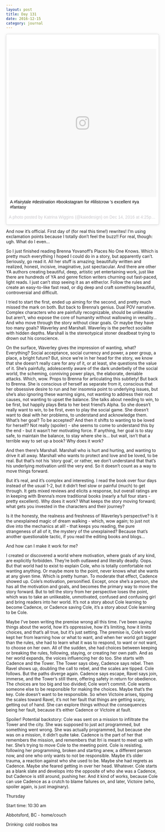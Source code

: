```yaml
---
layout: post
title: Day 131
date: 2016-12-15
category: journal
---
```


<blockquote class="instagram-media" data-instgrm-captioned data-instgrm-version="7" style=" background:#FFF; border:0; border-radius:3px; box-shadow:0 0 1px 0 rgba(0,0,0,0.5),0 1px 10px 0 rgba(0,0,0,0.15); margin: 1px; max-width:658px; padding:0; width:99.375%; width:-webkit-calc(100% - 2px); width:calc(100% - 2px);"><div style="padding:8px;"> <div style=" background:#F8F8F8; line-height:0; margin-top:40px; padding:50.0% 0; text-align:center; width:100%;"> <div style=" background:url(data:image/png;base64,iVBORw0KGgoAAAANSUhEUgAAACwAAAAsCAMAAAApWqozAAAABGdBTUEAALGPC/xhBQAAAAFzUkdCAK7OHOkAAAAMUExURczMzPf399fX1+bm5mzY9AMAAADiSURBVDjLvZXbEsMgCES5/P8/t9FuRVCRmU73JWlzosgSIIZURCjo/ad+EQJJB4Hv8BFt+IDpQoCx1wjOSBFhh2XssxEIYn3ulI/6MNReE07UIWJEv8UEOWDS88LY97kqyTliJKKtuYBbruAyVh5wOHiXmpi5we58Ek028czwyuQdLKPG1Bkb4NnM+VeAnfHqn1k4+GPT6uGQcvu2h2OVuIf/gWUFyy8OWEpdyZSa3aVCqpVoVvzZZ2VTnn2wU8qzVjDDetO90GSy9mVLqtgYSy231MxrY6I2gGqjrTY0L8fxCxfCBbhWrsYYAAAAAElFTkSuQmCC); display:block; height:44px; margin:0 auto -44px; position:relative; top:-22px; width:44px;"></div></div> <p style=" margin:8px 0 0 0; padding:0 4px;"> <a href="https://www.instagram.com/p/BOBIFYCgKuH/" style=" color:#000; font-family:Arial,sans-serif; font-size:14px; font-style:normal; font-weight:normal; line-height:17px; text-decoration:none; word-wrap:break-word;" target="_blank">A #fairytale #destination #bookstagram for #lilistcrow &#39;s excellent #ya #fantasy</a></p> <p style=" color:#c9c8cd; font-family:Arial,sans-serif; font-size:14px; line-height:17px; margin-bottom:0; margin-top:8px; overflow:hidden; padding:8px 0 7px; text-align:center; text-overflow:ellipsis; white-space:nowrap;">A photo posted by Katrina Wiggins (@kaiedesign) on <time style=" font-family:Arial,sans-serif; font-size:14px; line-height:17px;" datetime="2016-12-15T00:25:39+00:00">Dec 14, 2016 at 4:25pm PST</time></p></div></blockquote>
<script async defer src="//platform.instagram.com/en_US/embeds.js"></script>

And now it’s official. First day of (for real this time!) rewrites! I’m using exclamation points because I totally don’t feel the buzz!! For real, though: ugh. What do I even…

So I just finished reading Brenna Yovanoff’s Places No One Knows. Which is pretty much everything I hoped I could do in a story, but apparently can’t. Seriously, go read it. All her stuff is amazing; beautifully written and realized, honest, incisive, imaginative, just spectacular. And there are other YA authors creating beautiful, deep, artistic yet entertaining work, just like there are hundreds of YA and genre fiction writers churning out fast-paced, light reads. I just can’t stop seeing it as an either/or. Follow the rules and create an easy-to-like fast read, or dig deep and craft something beautiful, controversial and difficult.

I tried to start the first, ended up aiming for the second, and pretty much missed the mark on both. But back to Brenna’s genius. Dual POV narrative. Complex characters who are painfully recognizable, should be unlikeable but aren’t, who expose the core of humanity without wallowing in venality… And who move through the story without clear goals. Or maybe they have too many goals? Waverley and Marshall. Waverley is the perfect socialite with hidden depths. Marshall is the stereotypical stoner deadbeat trying to drown out his conscience. 

On the surface, Waverley gives the impression of wanting, what? Everything? Social acceptance, social currency and power, a peer group, a place, a bright future? But, since we’re in her head for the story, we know that she doesn’t really care for any of it, or at least, she questions the value of it. She’s painfully, adolescently aware of the dark underbelly of the social world, the scheming, conniving power plays, the elaborate, deniable attacks. Which, wow. Props to Brenna for articulating this subtlety! But back to Brenna. She is conscious of herself as separate from it, conscious that her obsessive desire to run and her insomnia point to underlying issues, but she’s also ignoring these warning signs, not wanting to address their root causes, not wanting to upset the balance. She talks about needing to win, to be first, but happily plays Beta to her best friend’s Alpha. So she doesn’t really want to win, to be first, even to play the social game. She doesn’t want to deal with her problems, to understand and acknowledge them. What’s her goal? To be accepted? And then it shifts to wanting to be loved for herself? Not really (spoiler) - she seems to come to understand this by the end - but it wasn’t her motivating force. If anything, her goal is to stay safe, to maintain the balance, to stay where she is… but wait, isn’t that a terrible way to set up a book? Why does it work?

And then there’s Marshall. Marshall who is hurt and hurting, and wanting to drive it all away. Marshall who wants to protect and love and be loved, to be real. But that’s not his ‘story goal’, or rather, we don’t understand that that’s his underlying motivation until the very end. So it doesn’t count as a way to move things forward.

But it’s real, and it’s complex and interesting. I read the book over four days instead of the usual 1-2, but it didn’t feel slow or painful (much) to get through. It gets mixed reviews and elicits a response, but overall ratings are in keeping with Brenna’s more traditional books (nearly a full four stars - pretty excellent). Why does it work? What keeps the story moving forward; what gets you invested in the characters and their journey?

Is it the honesty, the realness and freshness of Waverley’s perspective? Is it the unexplained magic of dream walking - which, wow again; to just not dive into the mechanics at all! - that keeps you reading, the pure strangeness of all of it, the mystery of the unexplained? Because that’s another questionable tactic, if you read the editing books and blogs… 

And how can I make it work for me? 

I created or discovered a world where motivation, where goals of any kind, are explicitly forbidden. They’re both outlawed and literally deadly. Oops. But that world had to exist to explain Cole, who is totally comfortable not wanting anything. Or maybe more to the point, never knows what she wants at any given time. Which is pretty human. To moderate that effect, Cadence showed up. Cole’s motivation, personified. Except, once she’s a person, she has all the  motivation and goals, and becomes the primary way to move the story forward. But to tell the story from her perspective loses the point, which was to take an unlikeable, unmotivated, confused and confusing girl and bring readers into her world. It’s not a story about Cole learning to become Cadence, or Cadence saving Cole, it’s a story about Cole learning to be Cole. 

Maybe I’ve been writing the premise wrong all this time. I’ve been saying things about the world, how it’s oppressive, how it’s limiting, how it limits choices, and that’s all true, but it’s just setting. The premise is, Cole’s world kept her from learning how or what to want, and when her world got bigger than the rules, she had to learn what it was to respond, to want or not want, to choose on her own. All of the sudden, she had choices between keeping or breaking the rules, following, staying, or creating her own path. And as her world expands, the voices influencing her do too. She starts with Cadence and the Tower. The Tower says obey, Cadence says rebel. Then Ravel shows up, doubling the call to rebel, and the scales are tipped. Cole follows. But the paths diverge again. Cadence says escape, Ravel says join, immerse, and the Tower’s still there, offering safety in return for obedience. The choices are too big and too divided; Cole won’t commit. Cole wants someone else to be responsible for making the choices. Maybe that’s the key. Cole doesn’t want to be responsible. So when Victoire arises, tipping the scales toward Ravel, it’s not her fault that things are getting scary, getting out of hand. She can explore things without the consequences being her fault, because it’s either Cadence or Victoire at fault.

Spoiler! Potential backstory: Cole was sent on a mission to infiltrate the Tower and the city. She was supposed to just act programmed, but something went wrong. She was actually programmed, but because she was on a mission, it didn’t quite take. Cadence is the part of her that remembers the mission, and remembers that Itri is meant to meet up with her. She’s trying to move Cole to the meeting point. Cole is resisting, following her programming, broken and starting anew, a different person now, and one who only wants to not be responsible. Maybe it’s older trauma, a reaction against who she used to be. Maybe she had regrets as Cadence. Maybe she feared getting in over her head. Whatever. Cole starts as a blank slate and develops into the opposite of who she was a Cadence, but Cadence is still around, pushing her. And it kind of works, because Cole can use Cadence as a crutch to blame failures on, and later, Victoire (who, spoiler again, is just imaginary). 

Thursday

Start time: 10:30 am

Abbotsford, BC - home/couch

Drinking: cold rooibos tea
